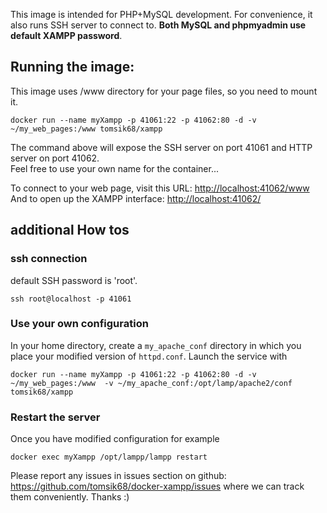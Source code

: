 This image is intended for PHP+MySQL development. For convenience, it also runs SSH server to connect to. __Both MySQL and phpmyadmin use default XAMPP password__.


## Running the image:

This image uses /www directory for your page files, so you need to mount it.

```
docker run --name myXampp -p 41061:22 -p 41062:80 -d -v ~/my_web_pages:/www tomsik68/xampp
```
The command above will expose the SSH server on port 41061 and HTTP server on port 41062.    
Feel free to use your own name for the container...

To connect to your web page, visit this URL: [http://localhost:41062/www](http://localhost:41062/www)    
And to open up the XAMPP interface: [http://localhost:41062/](http://localhost:41062/)

## additional How tos

### ssh connection

default SSH password is 'root'.

```
ssh root@localhost -p 41061
```

### Use your own configuration

In your home directory, create a `my_apache_conf` directory in which you place your modified version of `httpd.conf`. Launch the service with

```
docker run --name myXampp -p 41061:22 -p 41062:80 -d -v ~/my_web_pages:/www  -v ~/my_apache_conf:/opt/lamp/apache2/conf tomsik68/xampp
```

### Restart the server

Once you have modified configuration for example
```
docker exec myXampp /opt/lampp/lampp restart
```
Please report any issues in issues section on github: https://github.com/tomsik68/docker-xampp/issues where we can track them conveniently. Thanks :)

